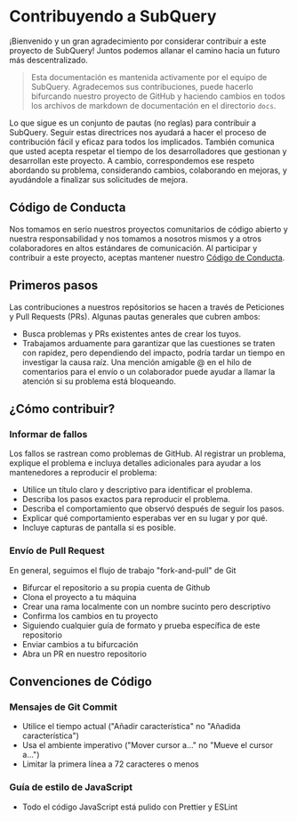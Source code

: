 # Contribuyendo a SubQuery

¡Bienvenido y un gran agradecimiento por considerar contribuir a este proyecto de SubQuery! Juntos podemos allanar el camino hacia un futuro más descentralizado.

> Esta documentación es mantenida activamente por el equipo de SubQuery. Agradecemos sus contribuciones, puede hacerlo bifurcando nuestro proyecto de GitHub y haciendo cambios en todos los archivos de markdown de documentación en el directorio `docs`.

Lo que sigue es un conjunto de pautas (no reglas) para contribuir a SubQuery. Seguir estas directrices nos ayudará a hacer el proceso de contribución fácil y eficaz para todos los implicados. También comunica que usted acepta respetar el tiempo de los desarrolladores que gestionan y desarrollan este proyecto. A cambio, correspondemos ese respeto abordando su problema, considerando cambios, colaborando en mejoras, y ayudándole a finalizar sus solicitudes de mejora.

## Código de Conducta

Nos tomamos en serio nuestros proyectos comunitarios de código abierto y nuestra responsabilidad y nos tomamos a nosotros mismos y a otros colaboradores en altos estándares de comunicación. Al participar y contribuir a este proyecto, aceptas mantener nuestro [Código de Conducta](https://github.com/subquery/subql/blob/contributors-guide/CODE_OF_CONDUCT.md).

## Primeros pasos

Las contribuciones a nuestros repósitorios se hacen a través de Peticiones y Pull Requests (PRs). Algunas pautas generales que cubren ambos:

* Busca problemas y PRs existentes antes de crear los tuyos.
* Trabajamos arduamente para garantizar que las cuestiones se traten con rapidez, pero dependiendo del impacto, podría tardar un tiempo en investigar la causa raíz. Una mención amigable @ en el hilo de comentarios para el envío o un colaborador puede ayudar a llamar la atención si su problema está bloqueando.

## ¿Cómo contribuir?

### Informar de fallos

Los fallos se rastrean como problemas de GitHub. Al registrar un problema, explique el problema e incluya detalles adicionales para ayudar a los mantenedores a reproducir el problema:

* Utilice un título claro y descriptivo para identificar el problema.
* Describa los pasos exactos para reproducir el problema.
* Describa el comportamiento que observó después de seguir los pasos.
* Explicar qué comportamiento esperabas ver en su lugar y por qué.
* Incluye capturas de pantalla si es posible.

### Envío de Pull Request

En general, seguimos el flujo de trabajo "fork-and-pull" de Git

* Bifurcar el repositorio a su propia cuenta de Github
* Clona el proyecto a tu máquina
* Crear una rama localmente con un nombre sucinto pero descriptivo
* Confirma los cambios en tu proyecto
* Siguiendo cualquier guía de formato y prueba específica de este repositorio
* Enviar cambios a tu bifurcación
* Abra un PR en nuestro repositorio

## Convenciones de Código

### Mensajes de Git Commit

* Utilice el tiempo actual ("Añadir característica" no "Añadida característica")
* Usa el ambiente imperativo ("Mover cursor a..." no "Mueve el cursor a...")
* Limitar la primera línea a 72 caracteres o menos

### Guía de estilo de JavaScript

* Todo el código JavaScript está pulido con Prettier y ESLint
